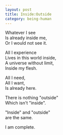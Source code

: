 ```yaml
---
layout: post
title: Inside:Outside
category: being-human
---
```


Whatever I see  
Is already inside me,  
Or I would not see it.

All I experience  
Lives in this world inside,  
A universe without limit,  
Inside my flesh.

All I need,  
All I want,  
Is already here.

There is nothing "outside"  
Which isn't "inside".

"Inside" and "outside"  
are the same.

I am complete.
